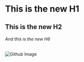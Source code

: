 # This is the new H1
## This is the new H2
###### And this is the new H6
![Github Image](https://cdn.pixabay.com/photo/2021/09/11/12/17/github-6615451_640.png)
